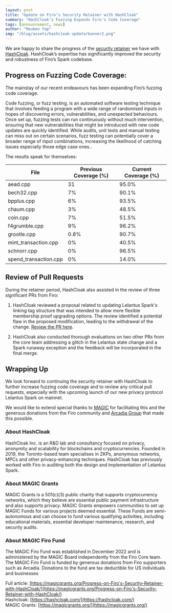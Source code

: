 ```yaml
---
layout: post
title: "Update on Firo’s Security Retainer with HashCloak"
summary: "HashCloak's Fuzzing Expands Firo's Code Coverage"
tags: [announcement, news]
author: "Reuben Yap"
img: "/blog/assets/hashcloak-update/banner2.png"
---
```

We are happy to share the progress of the [security retainer](https://magicgrants.org/Security-Retainer-with-HashCloak/) we have with [HashCloak](https://hashcloak.com/). HashCloak’s expertise has significantly improved the security and robustness of Firo’s Spark codebase.

## Progress on Fuzzing Code Coverage:

The mainstay of our recent endeavours has been expanding Firo’s fuzzing code coverage. 

Code fuzzing, or fuzz testing, is an automated software testing technique that involves feeding a program with a wide range of randomised inputs in hopes of discovering errors, vulnerabilities, and unexpected behaviours. Once set up, fuzzing tests can run continuously without much intervention, ensuring that new vulnerabilities that might be introduced with new code updates are quickly identified. While audits, unit tests and manual testing can miss out on certain scenarios, fuzz testing can potentially cover a broader range of input combinations, increasing the likelihood of catching issues especially those edge case ones..

The results speak for themselves:

| File                  | Previous Coverage (%) | Current Coverage (%) |
| --------------------- | --------------------- | -------------------- |
| aead.cpp              | 31                    | 95.0%                |
| bech32.cpp            | 7%                    | 90.1%                |
| bpplus.cpp            | 6%                    | 93.5%                |
| chaum.cpp             | 3%                    | 48.5%                |
| coin.cpp              | 7%                    | 51.5%                |
| f4grumble.cpp         | 9%                    | 96.2%                |
| grootle.cpp           | 0.8%                  | 90.7%                |
| mint_transaction.cpp  | 0%                    | 40.5%                |
| schnorr.cpp           | 0%                    | 96.5%                |
| spend_transaction.cpp | 0%                    | 14.0%                |

## Review of Pull Requests

During the retainer period, HashCloak also assisted in the review of three significant PRs from Firo:

1) HashCloak reviewed a proposal related to updating Lelantus Spark's linking tag structure that was intended to allow more flexible membership proof upgrading options. The review identified a potential flaw in the proposed modification, leading to the withdrawal of the change. [Review the PR here](https://github.com/firoorg/firo/pull/1267).

2) HashCloak also conducted thorough evaluations on two other PRs from the core team addressing a glitch in the Lelantus state change and a Spark runaway exception and the feedback will be incorporated in the final merge.

## Wrapping Up

We look forward to continuing the security retainer with HashCloak to further increase fuzzing code coverage and to review any critical pull requests, especially with the upcoming launch of our new privacy protocol Lelantus Spark on mainnet.

We would like to extend special thanks to [MAGIC](https://magicgrants.org/) for facilitating this and the generous donations from the Firo community and [Arcadia Group](https://arcadia.agency/) that made this possible.

### About HashCloak
HashCloak Inc. is an R&D lab and consultancy focused on privacy, anonymity and scalability for blockchains and cryptocurrencies. Founded in 2019, the Toronto-based team specialises in ZKPs, anonymous networks, MPCs and other privacy-enhancing techniques. HashCloak has previously worked with Firo in auditing both the design and implementation of Lelantus Spark.

### About MAGIC Grants
MAGIC Grants is a 501(c)(3) public charity that supports cryptocurrency networks, which they believe are essential public payment infrastructure and also supports privacy. MAGIC Grants empowers communities to set up MAGIC Funds for various projects deemed essential. These Funds are semi-autonomous and can choose to fund various qualifying activities, including educational materials, essential developer maintenance, research, and security audits.

### About MAGIC Firo Fund
The MAGIC Firo Fund was established in December 2022 and is administered by the MAGIC Board independently from the Firo Core team. The MAGIC Firo Fund is funded by generous donations from Firo supporters such as Arcadia. Donations to the fund are tax deductible for US individuals and businesses

Full article: [https://magicgrants.org/Progress-on-Firo's-Security-Retainer-with-HashCloak/](https://magicgrants.org/Progress-on-Firo's-Security-Retainer-with-HashCloak/)  
Hashcloak: [https://hashcloak.com/](https://hashcloak.com/)  
MAGIC Grants: [https://magicgrants.org/](https://magicgrants.org/)  

